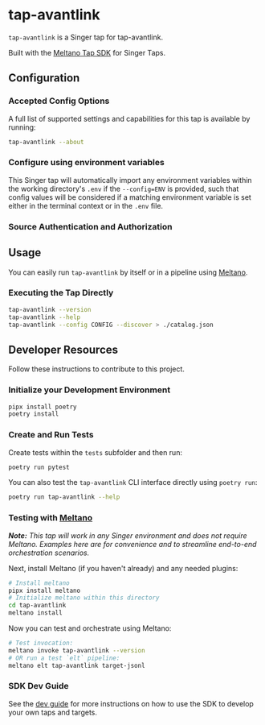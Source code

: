 # tap-avantlink

`tap-avantlink` is a Singer tap for tap-avantlink.

Built with the [Meltano Tap SDK](https://sdk.meltano.com) for Singer Taps.

<!--

Developer TODO: Update the below as needed to correctly describe the install procedure. For instance, if you do not have a PyPi repo, or if you want users to directly install from your git repo, you can modify this step as appropriate.

## Installation

Install from PyPi:

```bash
pipx install tap-avantlink
```

Install from GitHub:

```bash
pipx install git+https://github.com/ORG_NAME/tap-avantlink.git@main
```

-->

## Configuration

### Accepted Config Options

<!--
Developer TODO: Provide a list of config options accepted by the tap.

This section can be created by copy-pasting the CLI output from:

```
tap-avantlink --about --format=markdown
```
-->

A full list of supported settings and capabilities for this
tap is available by running:

```bash
tap-avantlink --about
```

### Configure using environment variables

This Singer tap will automatically import any environment variables within the working directory's
`.env` if the `--config=ENV` is provided, such that config values will be considered if a matching
environment variable is set either in the terminal context or in the `.env` file.

### Source Authentication and Authorization

<!--
Developer TODO: If your tap requires special access on the source system, or any special authentication requirements, provide those here.
-->

## Usage

You can easily run `tap-avantlink` by itself or in a pipeline using [Meltano](https://meltano.com/).

### Executing the Tap Directly

```bash
tap-avantlink --version
tap-avantlink --help
tap-avantlink --config CONFIG --discover > ./catalog.json
```

## Developer Resources

Follow these instructions to contribute to this project.

### Initialize your Development Environment

```bash
pipx install poetry
poetry install
```

### Create and Run Tests

Create tests within the `tests` subfolder and
  then run:

```bash
poetry run pytest
```

You can also test the `tap-avantlink` CLI interface directly using `poetry run`:

```bash
poetry run tap-avantlink --help
```

### Testing with [Meltano](https://www.meltano.com)

_**Note:** This tap will work in any Singer environment and does not require Meltano.
Examples here are for convenience and to streamline end-to-end orchestration scenarios._

<!--
Developer TODO:
Your project comes with a custom `meltano.yml` project file already created. Open the `meltano.yml` and follow any "TODO" items listed in
the file.
-->

Next, install Meltano (if you haven't already) and any needed plugins:

```bash
# Install meltano
pipx install meltano
# Initialize meltano within this directory
cd tap-avantlink
meltano install
```

Now you can test and orchestrate using Meltano:

```bash
# Test invocation:
meltano invoke tap-avantlink --version
# OR run a test `elt` pipeline:
meltano elt tap-avantlink target-jsonl
```

### SDK Dev Guide

See the [dev guide](https://sdk.meltano.com/en/latest/dev_guide.html) for more instructions on how to use the SDK to
develop your own taps and targets.
